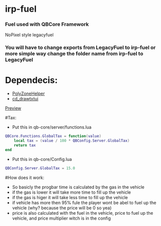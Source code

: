 # irp-fuel
### Fuel used with QBCore Framework
NoPixel style legacyfuel
### You will have to change exports from LegacyFuel to irp-fuel or more simple way change the folder name from irp-fuel to LegacyFuel
# Dependecis:
- [PolyZoneHelper](https://github.com/bashenga/polyzonehelper)
- [cd_drawtxtui](https://github.com/ImpulseFPS/cd_drawtextui)


[Preview](https://imgur.com/a/zapOyHT)

#Tax:
- Put this in qb-core/server/functions.lua
```lua
QBCore.Functions.GlobalTax = function(value)
	local tax = (value / 100 * QBConfig.Server.GlobalTax)
	return tax
end
```
- Put this in qb-core/Config.lua
```lua
QBConfig.Server.GlobalTax = 15.0
```

#How does it work:
- So basicly the progbar time is calculated by the gas in the vehicle
- if the gas is lower it will take more time to fill up the vehicle
- if the gas is higer it will take less time to fill up the vehicle
- if vehicle has more then 95% fule the player wont be abel to fuel up the vehicle (why? because the price will be 0 so yea)
- price is also calculated with the fuel in the vehicle, price to fuel up the vehicle, and price multiplier witch is in the config
